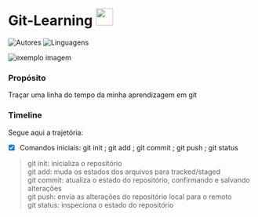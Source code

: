 # Git-Learning <img src="https://cdn0.iconfinder.com/data/icons/octicons/1024/git-branch-512.png" width="35" height="35">

![Autores](https://img.shields.io/badge/autores-1-blue?style=for-the-badge)
![Linguagens](https://img.shields.io/badge/linguagens-1-blue?style=for-the-badge)

<img src="https://upload.wikimedia.org/wikipedia/commons/thumb/e/e0/Git-logo.svg/1024px-Git-logo.svg.png" alt="exemplo imagem">

### Propósito
Traçar uma linha do tempo da minha aprendizagem em git

### Timeline

Segue aqui a trajetória:

- [x] Comandos iniciais: git init ; git add ; git commit ; git push ; git status
> git init: inicializa o repositório <br> git add: muda os estados dos arquivos para tracked/staged <br> git commit: atualiza o estado do repositório, confirmando e salvando alterações <br> git push: envia as alterações do repositório local para o remoto <br> git status: inspeciona o estado do repositório
